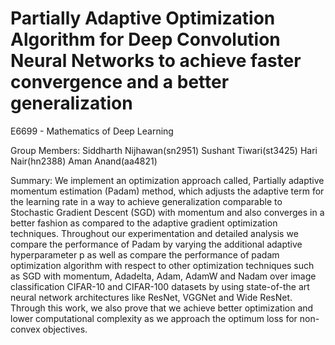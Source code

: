 # Partially  Adaptive Optimization  Algorithm  for  Deep  Convolution  Neural Networks to achieve faster  convergence  and  a better  generalization

E6699 - Mathematics of Deep Learning

Group Members:
Siddharth Nijhawan(sn2951)
Sushant Tiwari(st3425)
Hari Nair(hn2388)
Aman Anand(aa4821)

Summary: We implement an optimization approach called, Partially adaptive momentum estimation (Padam) method, which adjusts the adaptive term for the learning rate in a way to achieve generalization comparable to Stochastic Gradient Descent (SGD) with momentum and also converges in a better fashion as compared to the adaptive gradient optimization techniques. Throughout our experimentation and detailed analysis we compare the performance of Padam by varying the additional adaptive hyperparameter p as well as compare the performance of padam optimization algorithm with respect to other optimization techniques such as SGD with momentum, Adadelta, Adam, AdamW and Nadam over image classification CIFAR-10 and CIFAR-100 datasets by using state-of-the art neural network architectures like ResNet, VGGNet and Wide ResNet. Through this work, we also prove that we achieve better optimization and lower computational complexity as we approach the optimum loss for non-convex objectives.
